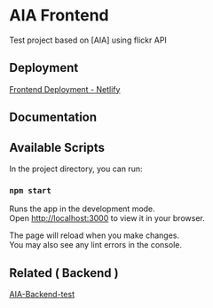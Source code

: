 # AIA Frontend
Test project based on [AIA] using flickr API

## Deployment
[Frontend Deployment - Netlify](https://aia-test-imagegallery.netlify.app/)

## Documentation


## Available Scripts

In the project directory, you can run:

### `npm start`

Runs the app in the development mode.\
Open [http://localhost:3000](http://localhost:3000) to view it in your browser.

The page will reload when you make changes.\
You may also see any lint errors in the console.



## Related ( Backend )
[AIA-Backend-test](https://github.com/okidwijaya/backend-aia-test/)
